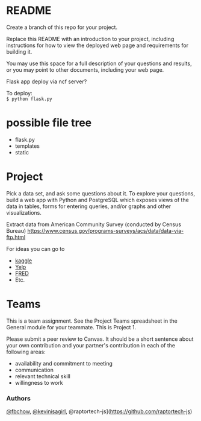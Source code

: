 # README

Create a branch of this repo for your project.

Replace this README with an introduction to your project, including instructions for how to view the deployed web page and requirements for building it.

You may use this space for a full description of your questions and results, or you may point to other documents, including your web page.  


Flask app
deploy via ncf server?  

To deploy:  
`
$ python flask.py  
`

# possible file tree
 * flask.py
 * templates 
 * static
 
 


# Project

Pick a data set, and ask some questions about it. To explore your questions, build a web app with Python and PostgreSQL which exposes views of the data in tables, forms for entering queries, and/or graphs and other visualizations.

Extract data from American Community Survey (conducted by Census Bureau) 
https://www.census.gov/programs-surveys/acs/data/data-via-ftp.html

For ideas you can go to

- [kaggle](https://www.kaggle.com/datasets)
- [Yelp](https://www.yelp.com/dataset)
- [FRED](https://fred.stlouisfed.org/)
- Etc.

# Teams

This is a team assignment. See the Project Teams spreadsheet in the General module for your teammate. This is Project 1.

Please submit a peer review to Canvas. It should be a short sentence about your own contribution and your partner's contribution in each of the following areas:

- availability and commitment to meeting
- communication
- relevant technical skill
- willingness to work 
  
### Authors  
[@fbchow](https://github.com/fbchow), [@kevinisagirl](https://github.com/kevinisagirl), @raptortech-js](https://github.com/raptortech-js)     


 

 

 

 
